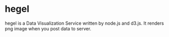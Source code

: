 # hegel
hegel is a Data Visualization Service written by node.js and d3.js. It renders png image when you post data to server.
